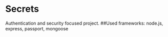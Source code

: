 # Secrets
Authentication and security focused project.
##Used frameworks:
node.js, express, passport, mongoose
